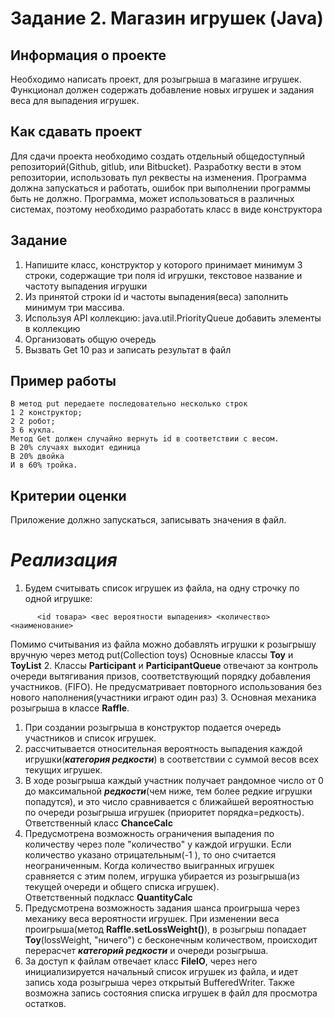 # Задание 2. Магазин игрушек (Java)
## Информация о проекте
Необходимо написать проект, для розыгрыша в магазине игрушек. Функционал
должен содержать добавление новых игрушек и задания веса для выпадения
игрушек.
## Как сдавать проект
Для сдачи проекта необходимо создать отдельный общедоступный
репозиторий(Github, gitlub, или Bitbucket). Разработку вести в этом
репозитории, использовать пул реквесты на изменения. Программа должна
запускаться и работать, ошибок при выполнении программы быть не должно.
Программа, может использоваться в различных системах, поэтому необходимо
разработать класс в виде конструктора
## Задание
1) Напишите класс, конструктор у которого принимает минимум 3 строки,
   содержащие три поля id игрушки, текстовое название и частоту выпадения
   игрушки
2) Из принятой строки id и частоты выпадения(веса) заполнить минимум три
   массива.
3) Используя API коллекцию: java.util.PriorityQueue добавить элементы в
   коллекцию
4) Организовать общую очередь 
5) Вызвать Get 10 раз и записать результат в
   файл
## Пример работы
    В метод put передаете последовательно несколько строк
    1 2 конструктор;
    2 2 робот;
    3 6 кукла.
    Метод Get должен случайно вернуть id в соответствии с весом.
    В 20% случаях выходит единица
    В 20% двойка
    И в 60% тройка.
## Критерии оценки
Приложение должно запускаться, записывать значения в файл.

# *Реализация*
1. Будем считывать список игрушек из файла, на одну строчку по одной игрушке: 
```
      <id товара> <вес вероятности выпадения> <количество> <наименование> 
``` 
   Помимо считывания из файла можно добавлять игрушки к розыгрышу вручную через метод put(Collection<toy> toys)
   Основные классы **Toy** и **ToyList**
2. Классы **Participant** и **ParticipantQueue** отвечают за контроль очереди вытягивания призов, соответствующий порядку добавления участников.
   (FIFO). Не предусматривает повторного использования без нового наполнения(участники играют один раз)
3. Основная механика розыгрыша в классе **Raffle**. 
   1. При создании розыгрыша в конструктор подается очередь участников и список игрушек.
   2. рассчитывается относительная вероятность выпадения каждой игрушки(***категория редкости***) в соответствии с суммой весов всех текущих игрушек. 
   3. В ходе розыгрыша каждый участник получает рандомное число от 0 до максимальной ***редкости***(чем ниже, тем более редкие игрушки попадутся), 
   и это число сравнивается с ближайшей вероятностью по очереди розыгрыша игрушек (приоритет порядка=редкость).  
   Ответственный класс **ChanceCalc**
   4. Предусмотрена возможность ограничения выпадения по количеству через поле "количество" у каждой игрушки.
   Если количество указано отрицательным(-1 ), то оно считается неограниченным.
   Когда количество выигранных игрушек сравняется с этим полем, игрушка убирается из розыгрыша(из текущей очереди и общего списка игрушек).  
   Ответственный подкласс **QuantityCalc** 
   5. Предусмотрена возможность задания шанса проигрыша через механику веса вероятности игрушек. При изменении веса проигрыша(метод **Raffle.setLossWeight()**),
   в розыгрыш попадает **Toy**(lossWeight, "ничего") с бесконечным количеством, 
   происходит перерасчет ***категорий редкости*** и очереди розыгрыша.
4. За доступ к файлам отвечает класс **FileIO**, через него инициализируется начальный список игрушек из файла, и идет запись хода
розыгрыша через открытый BufferedWriter. Также возможна запись состояния списка игрушек в файл для просмотра остатков.



